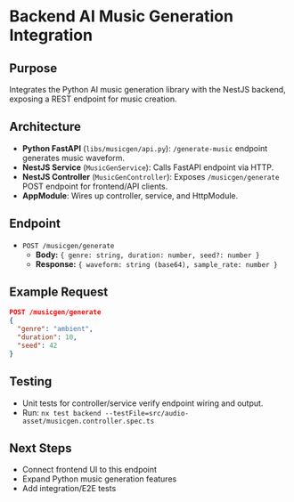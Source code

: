 # Backend AI Music Generation Integration

## Purpose
Integrates the Python AI music generation library with the NestJS backend, exposing a REST endpoint for music creation.

## Architecture
- **Python FastAPI** (`libs/musicgen/api.py`): `/generate-music` endpoint generates music waveform.
- **NestJS Service** (`MusicGenService`): Calls FastAPI endpoint via HTTP.
- **NestJS Controller** (`MusicGenController`): Exposes `/musicgen/generate` POST endpoint for frontend/API clients.
- **AppModule**: Wires up controller, service, and HttpModule.

## Endpoint
- `POST /musicgen/generate`
  - **Body:** `{ genre: string, duration: number, seed?: number }`
  - **Response:** `{ waveform: string (base64), sample_rate: number }`

## Example Request
```json
POST /musicgen/generate
{
  "genre": "ambient",
  "duration": 10,
  "seed": 42
}
```

## Testing
- Unit tests for controller/service verify endpoint wiring and output.
- Run: `nx test backend --testFile=src/audio-asset/musicgen.controller.spec.ts`

## Next Steps
- Connect frontend UI to this endpoint
- Expand Python music generation features
- Add integration/E2E tests
